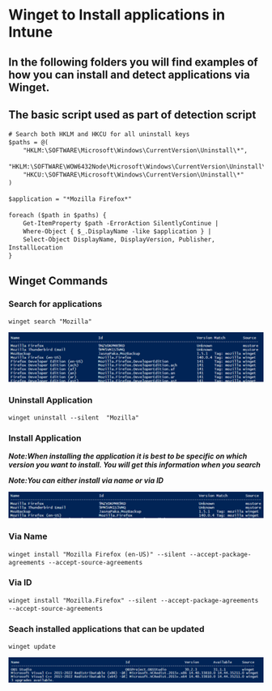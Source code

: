 # Winget to Install applications in Intune

## In the following folders you will find examples of how you can install and detect applications via Winget. 

## The basic script used as part of detection script

```
# Search both HKLM and HKCU for all uninstall keys
$paths = @(
    "HKLM:\SOFTWARE\Microsoft\Windows\CurrentVersion\Uninstall\*",
    "HKLM:\SOFTWARE\WOW6432Node\Microsoft\Windows\CurrentVersion\Uninstall\*",
    "HKCU:\SOFTWARE\Microsoft\Windows\CurrentVersion\Uninstall\*"
)

$application = "*Mozilla Firefox*"

foreach ($path in $paths) {
    Get-ItemProperty $path -ErrorAction SilentlyContinue |
    Where-Object { $_.DisplayName -like $application } |
    Select-Object DisplayName, DisplayVersion, Publisher, InstallLocation
}
```

## Winget Commands

### Search for applications
```
winget search "Mozilla"
```
![alt text](images/wingetsearch.png)

### Uninstall Application
```
winget uninstall --silent  "Mozilla"
```

### Install Application
***Note:When installing the application it is best to be specific on which version you want to install. You will get this information when you search***

***Note:You can either install via name or via ID***

![alt text](images/wingetinstall.png)

### Via Name
```
winget install "Mozilla Firefox (en-US)" --silent --accept-package-agreements --accept-source-agreements
```
### Via ID

```
winget install "Mozilla.Firefox" --silent --accept-package-agreements --accept-source-agreements
```

### Seach installed applications that can be updated
```
winget update
```
![alt text](images/WingetUpdate.png)

